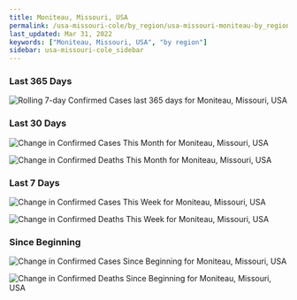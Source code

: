 ```yaml
---
title: Moniteau, Missouri, USA
permalink: /usa-missouri-cole/by_region/usa-missouri-moniteau-by_region.html
last_updated: Mar 31, 2022
keywords: ["Moniteau, Missouri, USA", "by region"]
sidebar: usa-missouri-cole_sidebar
---
```


<h3>Last 365 Days</h3>

![Rolling 7-day Confirmed Cases last 365 days for Moniteau, Missouri, USA](/covid_tracker/images/graphs/usa-missouri-moniteau-weekly_totals_graph.png)

<h3>Last 30 Days</h3>

![Change in Confirmed Cases This Month for Moniteau, Missouri, USA](/covid_tracker/images/graphs/usa-missouri-moniteau-delta_confirmed-30_days_graph.png)

![Change in Confirmed Deaths This Month for Moniteau, Missouri, USA](/covid_tracker/images/graphs/usa-missouri-moniteau-delta_deaths-30_days_graph.png)

<h3>Last 7 Days</h3>

![Change in Confirmed Cases This Week for Moniteau, Missouri, USA](/covid_tracker/images/graphs/usa-missouri-moniteau-delta_confirmed-7_days_graph.png)

![Change in Confirmed Deaths This Week for Moniteau, Missouri, USA](/covid_tracker/images/graphs/usa-missouri-moniteau-delta_deaths-7_days_graph.png)

<h3>Since Beginning</h3>

![Change in Confirmed Cases Since Beginning for Moniteau, Missouri, USA](/covid_tracker/images/graphs/usa-missouri-moniteau-delta_confirmed-since_beginning_graph.png)

![Change in Confirmed Deaths Since Beginning for Moniteau, Missouri, USA](/covid_tracker/images/graphs/usa-missouri-moniteau-delta_deaths-since_beginning_graph.png)
